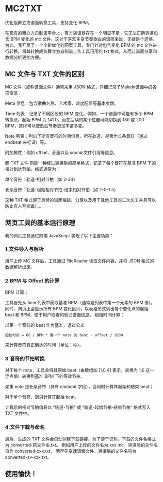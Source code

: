 # MC2TXT
优化版舞立方谱面转换工具，支持变化 BPM。

在现有的舞立方自制谱平台上，官方转谱器存在一个明显不足：它无法正确转换包含 BPM 变化的 mc 文件。这对于喜欢多变节奏歌曲的谱师来说，无疑是个遗憾。为此，我开发了一个全新优化的网页工具，专门针对包含变化 BPM 的 mc 文件进行转换，将其转换成仅舞立方自制谱上传工具可用的 txt 格式，从而让谱面分享和数据分析更加方便。

## MC 文件与 TXT 文件的区别

MC 文件（或称谱面文件）通常采用 JSON 格式，详细记录了Malody谱面中的各项信息：

Meta 信息：包含歌曲名称、艺术家、难度配置等基本参数。

Time 列表：记录了不同区段的 BPM 变化。例如，一个谱面中可能有多个 BPM 转换点，起始 BPM 为 141.0，而在后续的某个位置可能切换到 180 或 200 BPM，这样可以使歌曲节奏更加丰富多变。

Note 列表：列出了所有音符的时间信息、所在轨道、是否为长条音符（通过 endbeat 来标识）等。

附加属性：例如 offset、音量以及 sound 文件引用等信息。

而 TXT 文件 则是一种经过转换后的简单格式，记录了每个音符在基准 BPM 下的相对到达节拍，格式通常为：

单个音符：轨道-相对节拍（如 2-34）

长条音符：轨道-起始相对节拍-结束相对节拍（如 2-0-1.5）

这种 TXT 格式便于后续的谱面编辑、分享以及用于其他工具的二次加工并且可以防止有人写病毒）。。

## 网页工具的基本运行原理

我的网页工具通过前端 JavaScript 实现了以下主要功能：

### 1.文件导入与解析

用户上传 MC 文件后，工具通过 FileReader 读取文件内容，并将 JSON 格式的数据解析出来。

### 2.BPM 与 Offset 的计算

BPM 计算：

工具首先从 time 列表中获取基准 BPM（通常是列表中第一个元素的 BPM 值）。同时，网页上会显示所有 BPM 变化区间，以表格形式列出每个变化点的起始 beat 和 BPM，便于用户检查和验证谱面信息。
起始时间计算：

以第一个音符的 beat 作为基准，通过公式
```
起始时间 = 60 / BPM * 第一个 note 的 beat - offset / 1000
```
来计算音符真正到达的时间（单位：秒）。

### 3.音符的节拍转换

对于每个 note，工具会将其原始 beat（由数组如 [1,0,4] 表示，转换为 1.0 这一浮点值）转换到基准 BPM 下的等效节拍。

如果 note 是长条音符（具有 endbeat 字段），会同时计算其起始和结束 beat；

对于单个音符，则只计算其起始 beat。

计算后的相对节拍值将以 “轨道-节拍” 或 “轨道-起始节拍-结束节拍” 格式写入 TXT 文件中。

### 4.文件下载与命名

最后，生成的 TXT 文件会自动创建下载链接。为了便于识别，下载的文件名格式为 converted-原文件名.txt。
例如用户上传的文件名为 xxx.mc，转换后的文件名将为 converted-xxx.txt，
若存在变速谱面文件，转换后的文件名将为 converted-sv-xxx.txt。

## 使用愉快！


